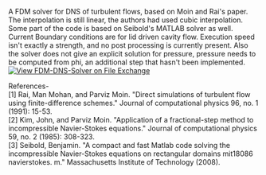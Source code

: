 A FDM solver for DNS of turbulent flows, based on Moin and Rai's paper. The interpolation is still linear, the authors had used cubic interpolation. Some part of the code is based on Seibold's MATLAB solver as well. Current Boundary conditions are for lid driven cavity flow. Execution speed isn't exactly a strength, and no post processing is currently present. Also the solver does not give an explicit solution for pressure, pressure needs to be computed from phi, an additional step that hasn't been implemented.
[![View FDM-DNS-Solver on File Exchange](https://www.mathworks.com/matlabcentral/images/matlab-file-exchange.svg)](https://in.mathworks.com/matlabcentral/fileexchange/106995-fdm-dns-solver)

References-\
[1] Rai, Man Mohan, and Parviz Moin. "Direct simulations of turbulent flow using finite-difference schemes." Journal of computational physics 96, no. 1 (1991): 15-53.\
[2] Kim, John, and Parviz Moin. "Application of a fractional-step method to incompressible Navier-Stokes equations." Journal of computational physics 59, no. 2 (1985): 308-323.\
[3] Seibold, Benjamin. "A compact and fast Matlab code solving the incompressible Navier-Stokes equations on rectangular domains mit18086 navierstokes. m." Massachusetts Institute of Technology (2008).
